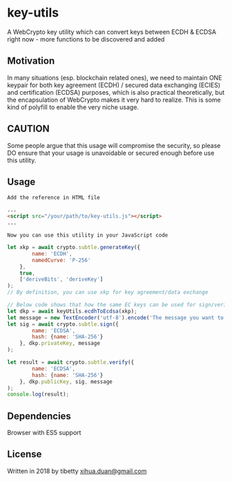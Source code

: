# key-utils

A WebCrypto key utility which can convert keys between ECDH & ECDSA right now - more functions to be discovered and added

## Motivation

In many situations (esp. blockchain related ones), we need to maintain ONE keypair for both key agreement (ECDH) / secured data exchanging (ECIES) and certification (ECDSA) purposes, which is also practical theoretically, but the encapsulation of WebCrypto makes it very hard to realize. This is some kind of polyfill to enable the very niche usage.

## CAUTION
Some people argue that this usage will compromise the security, so please DO ensure that your usage is unavoidable or secured enough before use this utility.

## Usage

`Add the reference in HTML file`
```html
...
<script src="/your/path/to/key-utils.js"></script>
...
```

`Now you can use this utility in your JavaScript code`
```js
let xkp = await crypto.subtle.generateKey({
		name: 'ECDH',
		namedCurve: 'P-256'
	},
	true,
	['deriveBits', 'deriveKey']
);
// By definition, you can use xkp for key agreement/data exchange

// Below code shows that how the same EC keys can be used for sign/verify with the help of this utility
let dkp = await keyUtils.ecdhToEcdsa(xkp);
let message = new TextEncoder('utf-8').encode('The message you want to sign');
let sig = await crypto.subtle.sign({
		name: 'ECDSA',
		hash: {name: 'SHA-256'}
	}, dkp.privateKey, message
);

let result = await crypto.subtle.verify({
		name: 'ECDSA',
		hash: {name: 'SHA-256'}
	}, dkp.publicKey, sig, message
);
console.log(result);
```

## Dependencies
Browser with ES5 support

## License
Written in 2018 by tibetty <xihua.duan@gmail.com>
